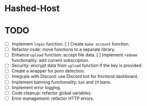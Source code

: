 # Hashed-Host

# TODO
- [ ] Implement `login` function.
  [ ] Create `make account` function.
- [ ] Refactor code: move functions to a separate library.
- [ ] Enhance `upload` function: accept file data.
  [ ] Implement `redeem` functionality: add current subscription.
- [ ] Security: encrypt data from `upload` function if the key is provided.
- [ ] Create a wrapper for porn detection.
- [ ] Integrate with Discord: use Discord bot for frontend dashboard.
- [ ] Implement banning functionality: `ban` and `IP` bans.
- [ ] Implement error logging.
- [ ] Code cleanup: refactor global variables.
- [ ] Error management: refactor HTTP errors.
